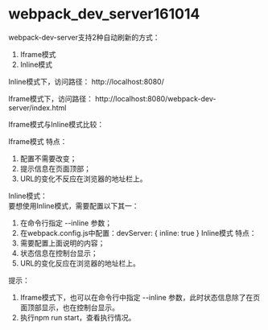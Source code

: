 # webpack_dev_server161014

webpack-dev-server支持2种自动刷新的方式：  
1. Iframe模式
2. Inline模式

Inline模式下，访问路径：
http://localhost:8080/

Iframe模式下，访问路径：
http://localhost:8080/webpack-dev-server/index.html

Iframe模式与Inline模式比较：

Iframe模式 特点：  
1. 配置不需要改变；
2. 提示信息在页面顶部；
3. URL的变化不反应在浏览器的地址栏上。

Inline模式：  
要想使用Inline模式，需要配置以下其一：  
1. 在命令行指定 --inline 参数；  
2. 在webpack.config.js中配置：devServer: { inline: true }
Inline模式 特点：  
1. 需要配置上面说明的内容；
2. 状态信息在控制台显示；
3. URL的变化反应在浏览器的地址栏上。

提示：  
1. Iframe模式下，也可以在命令行中指定 --inline 参数，此时状态信息除了在页面顶部显示，也在控制台显示。
2. 执行npm run start，查看执行情况。
